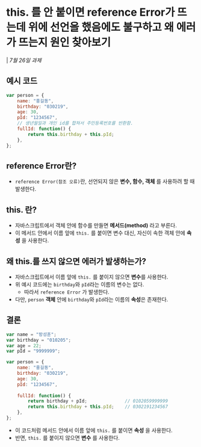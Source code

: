 # this. 를 안 붙이면 reference Error가 뜨는데 위에 선언을 했음에도 불구하고 왜 에러가 뜨는지 원인 찾아보기

| *7월 26일 과제*

## 예시 코드
```js
var person = {
    name: "홍길동",
    birthday: "030219",
    age: 30,
    pId: "1234567",
    // 생년월일과 개인 id를 합쳐서 주민등록번호를 반환함.
    fullId: function() { 
        return this.birthday + this.pId;
    },
};
```

## reference Error란?
- `reference Error(참조 오류)`란, 선언되지 않은 **변수, 함수, 객체** 를 사용하려 할 때 발생한다.


## this. 란?
- 자바스크립트에서 객체 안에 함수를 만들면 **메서드(method)** 라고 부른다.
- 이 메서드 안에서 이름 앞에 `this.` 를 붙이면 변수 대신, 자신이 속한 객체 안에 **속성** 을 사용한다.


## 왜 this.를 쓰지 않으면 에러가 발생하는가?
- 자바스크립트에서 이름 앞에 `this.` 를 붙이지 않으면 **변수**를 사용한다.
- 위 예시 코드에는 `birthday`와 `pId`라는 이름의 변수는 없다.
    - 따라서 `reference Error` 가 발생한다.
- 다만, `person` **객체** 안에 `birthday`와 `pId`라는 이름의 **속성**은 존재한다.



## 결론
```js
var name = "방성훈";
var birthday = "010205";
var age = 22;
var pId = "9999999";

var person = {
    name: "홍길동",
    birthday: "030219",
    age: 30,
    pId: "1234567",
    
    fullId: function() { 
        return birthday + pId;              // 0102059999999
        return this.birthday + this.pId;    // 0302191234567
    },
};
```
- 이 코드처럼 메서드 안에서 이름 앞에 `this.` 를 붙이면 **속성** 을 사용한다.
- 반면, `this.` 를 붙이지 않으면 **변수** 를 사용한다.
